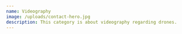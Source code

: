 ```yaml
---
name: Videography
image: /uploads/contact-hero.jpg
description: This category is about videography regarding drones.
---
```

